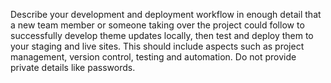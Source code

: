 Describe your development and deployment workflow in enough detail that a
new team member or someone taking over the project could follow to successfully develop theme
updates locally, then test and deploy them to your staging and live sites. This should include aspects such as project management, version control, testing and automation. Do not provide private details like passwords.